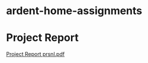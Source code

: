 # ardent-home-assignments

# Project Report
[Project Report prsnl.pdf](https://github.com/user-attachments/files/16608699/Project.Report.prsnl.pdf)
